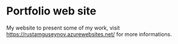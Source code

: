 # Portfolio web site

My website to present some of my work, visit https://rustamguseynov.azurewebsites.net/ for more informations.
